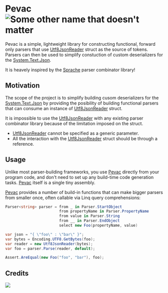 # Pevac ![Some other name that doesn't matter](https://github.com/BusHero/Pevac/actions/workflows/build.yaml/badge.svg)

Pevac is a simple, lightweight library for constructing functional, forward only parsers that use [Utf8JsonReader](https://docs.microsoft.com/en-us/dotnet/api/system.text.json.utf8jsonreader) struct as the source of tokens. Parsers can then be used to simplify constuction of custom deserializers for the [System.Text.Json](https://docs.microsoft.com/en-us/dotnet/api/system.text.json). 

It is heavely inspired by the [Sprache](https://github.com/sprache/Sprache) parser combinator library! 

## Motivation
The scope of the project is to simplify building cusom deserializers for the [System.Text.Json](https://docs.microsoft.com/en-us/dotnet/api/system.text.json) by providing the posibility of building functional parsers that can consume an instance of [Utf8JsonReader](https://docs.microsoft.com/en-us/dotnet/api/system.text.json.utf8jsonreader) struct.

It is impossible to use the [Utf8JsonReader](https://docs.microsoft.com/en-us/dotnet/api/system.text.json.utf8jsonreader) with any existing parser combinator library because of the limitation imposed on the struct.

* [Utf8JsonReader](https://docs.microsoft.com/en-us/dotnet/api/system.text.json.utf8jsonreader) cannot be specified as a generic parameter.
* All the interaction with the [Utf8JsonReader](https://docs.microsoft.com/en-us/dotnet/api/system.text.json.utf8jsonreader) struct should be through a reference.

## Usage

Unlike most parser-building frameworks, you use [Pevac](#pevac) directly from your program code, and don't need to set up any build-time code generation tasks. [Pevac](#pevac) itself is a single tiny assembly.


[Pevac](#pevac) provides a number of build-in functions that can make bigger parsers from smaller once, often callable via Linq query comprehensions:

```csharp
Parser<string> parser = from _ in Parser.StartObject
                        from propertyName in Parser.PropertyName
                        from value in Parser.String
                        from __ in Parser.EndObject
                        select new Foo(propertyName, value)

var json = "{ \"foo\" : \"bar\" }";
var bytes = Encoding.UTF8.GetBytes(foo);
var reader = new Utf8JsonReader(bytes);
var foo = parser.Parse(reader, default);

Assert.AreEqual(new Foo("foo", "bar"), foo);

```

## Credits

[![](https://avatars1.githubusercontent.com/u/1999078?v=3&s=200)](https://github.com/sprache/Sprache)